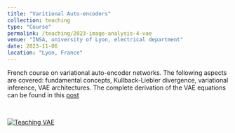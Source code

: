 ```yaml
---
title: "Varitional Auto-encoders"
collection: teaching
type: "Course"
permalink: /teaching/2023-image-analysis-4-vae
venue: "INSA, university of Lyon, electrical department"
date: 2023-11-06
location: "Lyon, France"
---
```


French course on variational auto-encoder networks. The following aspects are covered: fundamental concepts, Kullback-Liebler divergence, variational inference, VAE architectures.
The complete derivation of the VAE equations can be found in this [post](https://creatis-myriad.github.io/tutorials/2022-09-12-tutorial-vae.html)

<br>

[![Teaching VAE](https://olivier-bernard-creatis.github.io//images//teaching_vae_2023.png)](https://olivier-bernard-creatis.github.io//files//teaching_vae_2023.pdf)




